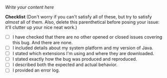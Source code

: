 _Write your content here_

__Checklist__ (Don't worry if you can't satisfy all of these, but try to satisfy _almost_ all of them. Also, delete this parenthetical before posing your issue: it'll clutter up your nice neat work.)
 - [ ] I have checked that there are no other opened or closed issues covering this bug. And there are none.
 - [ ] I included details about my system platform and my version of Java.
 - [ ] I stated which extensions I'm using and where they are downloaded.
 - [ ] I stated exactly how the bug was produced and reproduced.
 - [ ] I described both the expected and actual behavior.
 - [ ] I provided an error log.